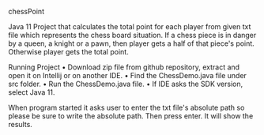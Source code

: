chessPoint 

Java 11 Project that calculates the total point for each player from given txt file which represents the chess board situation.
If a chess piece is in danger by a queen, a knight or a pawn, then player gets a half of that piece's point. Otherwise player gets the total point.

Running Project
•	Download zip file from github repository, extract and open it on Intellij or on another IDE.
•	Find the ChessDemo.java file under src folder.
•	Run the ChessDemo.java file.
•	If IDE asks the SDK version, select Java 11.
  
When program started it asks user to enter the txt file's absolute path so please be sure to write the absolute path. Then press enter.
It will show the results.

